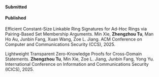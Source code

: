 #### Submitted


#### Published

Efficient Constant-Size Linkable Ring Signatures for Ad-Hoc Rings via Pairing-Based Set Membership Arguments. Min Xie, **Zhengzhou Tu**, Man Ho Au, Junbin Fang, Xuan Wang, Zoe L. Jiang. ACM Conference on Computer and Communications Security (CCS), 2025.

Lightweight Transparent Zero-Knowledge Proofs for Cross-Domain Statements. **Zhengzhou Tu**, Min Xie, Zoe L. Jiang, Junbin Fang, Yong Yu. International Conference on Information and Communications Security (ICICS), 2025.

